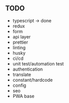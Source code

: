 ## TODO

- typescript -> done
- redux
- form
- api layer
- prettier
- linting
- husky
- ci/cd
- unit test/automation test
- authentication
- translate
- constant/hardcode
- config
- seo
- PWA base
